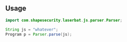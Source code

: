 ## Usage

```java
import com.shapesecurity.laserbat.js.parser.Parser;

String js = "whatever";
Program p = Parser.parse(js);
```